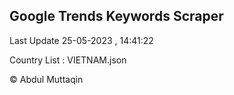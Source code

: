 

## Google Trends Keywords Scraper 
 
Last Update 25-05-2023 , 14:41:22

Country List :
VIETNAM.json



© Abdul Muttaqin 
